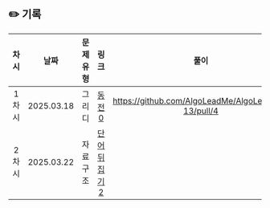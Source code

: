 ## ✏️ 기록   
 
 | 차시 |    날짜    | 문제유형 | 링크 | 풀이 |
 |:----:|:---------:|:----:|:-----:|:----:|
 | 1차시 | 2025.03.18 |  그리디  | [동전0](https://www.acmicpc.net/problem/11047)|https://github.com/AlgoLeadMe/AlgoLeadMe-13/pull/4|
 | 2차시 | 2025.03.22 | 자료구조 | [단어뒤집기2](https://www.acmicpc.net/problem/17413)|